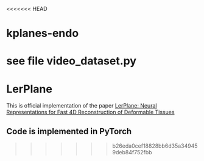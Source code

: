 <<<<<<< HEAD
# kplanes-endo
see file video_dataset.py
=======
# LerPlane
This is official implementation of the paper [LerPlane: Neural Representations for Fast 4D Reconstruction of Deformable Tissues](https://arxiv.org/abs/2103.11547)

## Code is implemented in PyTorch

>>>>>>> b26eda0cef18828bb6d35a349459deb84f752fbb
